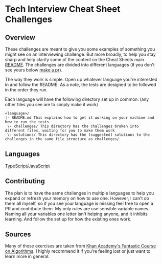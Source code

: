 # Tech Interview Cheat Sheet Challenges
## Overview
These challenges are meant to give you some examples of something you might see on an interviewing challenge. But more broadly, to help you stay sharp and help clarify some of the content on the Cheat Sheets main [README](https://github.com/TSiege/Tech-Interview-Cheat-Sheet). The challenges are divided into different languages (if you don't see yours below [make a pr](#contributing)).

The way they work is simple. Open up whatever language you're interested in and follow the README. As a note, the tests are designed to be followed in the order they run.

Each language will have the following directory set up in common: (any other files you see are to simply make it work)
```
<language>/
|- README.md This explains how to get it working on your machine and how to run the tests
 \- challenges/ This directory has the challenges broken into different files, waiting for you to make them work
 \- solutions/ This directory has the (suggested) solutions to the challenges in the same file structure as challenges/
```

## Languages
  [TypeScript/JavaScript](./typescript/README.md)

## Contributing
The plan is to have the same challenges in multiple languages to help you expand or refresh your memory on how to use one. However, I can't do them all myself, so if you see your language is missing feel free to open a PR and contribute them. My only rules are use sensible variable names. Naming all your variables one letter isn't helping anyone, and it inhibits learning. And follow the set up for how the existing ones work.

## Sources
Many of these exercises are taken from [Khan Academy's Fantastic Course on Algorithms](https://www.khanacademy.org/computing/computer-science/algorithms). I highly recommend it if you're feeling lost or just want to learn more in general.
